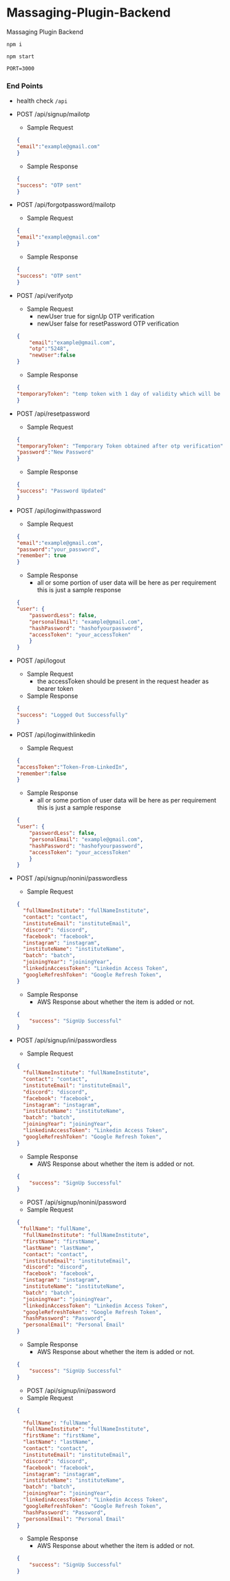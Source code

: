 # Massaging-Plugin-Backend

Massaging Plugin Backend

`npm i`

`npm start`

`PORT=3000`

### End Points

* health check
`/api`

* POST /api/signup/mailotp
    * Sample Request
    ```json
    {
    "email":"example@gmail.com"
    }
    ```
    * Sample Response 
    ```json
    {
    "success": "OTP sent"
    }
    ```
* POST /api/forgotpassword/mailotp
    * Sample Request
    ```json
    {
    "email":"example@gmail.com"
    }
    ```
    * Sample Response 
    ```json
    {
    "success": "OTP sent"
    }
    ```
* POST /api/verifyotp
    * Sample Request
        * newUser true for signUp OTP verification
        * newUser false for resetPassword OTP verification
    ```json
    {
        "email":"example@gmail.com",
        "otp":"5248",
        "newUser":false
    }
    ```
    * Sample Response 
    ```json
    {
    "temporaryToken": "temp token with 1 day of validity which will be used at the signup time or at reset password time to verify that your otp has been verified."
    }
    ```
* POST /api/resetpassword
    * Sample Request
    ```json
    {
    "temporaryToken": "Temporary Token obtained after otp verification",
    "password":"New Password"
    }
    ```
    * Sample Response 
    ```json
    {
    "success": "Password Updated"
    }
    ```
* POST /api/loginwithpassword
    * Sample Request
    ```json
    {
    "email":"example@gmail.com",
    "password":"your_password",
    "remember": true
    }
    ```
    * Sample Response 
        * all or some portion of user data will be here as per requirement this is just a sample response
    ```json
    {
    "user": {
        "passwordLess": false,
        "personalEmail": "example@gmail.com",
        "hashPassword": "hashofyourpassword",
        "accessToken": "your_accessToken"
        }
    }
    ```
* POST /api/logout
    * Sample Request
      * the accessToken should be present in the request header as bearer token
    * Sample Response 
    ```json
    {
    "success": "Logged Out Successfully"
    }
    ```
* POST /api/loginwithlinkedin
    * Sample Request
    ```json
    {
    "accessToken":"Token-From-LinkedIn",
    "remember":false
    }
    ```
    * Sample Response
        * all or some portion of user data will be here as per requirement this is just a sample response 
    ```json
    {
    "user": {
        "passwordLess": false,
        "personalEmail": "example@gmail.com",
        "hashPassword": "hashofyourpassword",
        "accessToken": "your_accessToken"
        }
    }
    ```
* POST /api/signup/nonini/passwordless
    * Sample Request
    ```json
    {
      "fullNameInstitute": "fullNameInstitute",
      "contact": "contact",
      "instituteEmail": "instituteEmail",
      "discord": "discord",
      "facebook": "facebook",
      "instagram": "instagram",
      "instituteName": "instituteName",
      "batch": "batch",
      "joiningYear": "joiningYear",
      "linkedinAccessToken": "Linkedin Access Token",
      "googleRefreshToken": "Google Refresh Token",      
    }
    ```
    * Sample Response
        * AWS Response about whether the item is added or not. 
    ```json
    {
        "success": "SignUp Successful"
    }
    ```

* POST /api/signup/ini/passwordless
    * Sample Request
    ```json
    {
      "fullNameInstitute": "fullNameInstitute",
      "contact": "contact",
      "instituteEmail": "instituteEmail",
      "discord": "discord",
      "facebook": "facebook",
      "instagram": "instagram",
      "instituteName": "instituteName",
      "batch": "batch",
      "joiningYear": "joiningYear",
      "linkedinAccessToken": "Linkedin Access Token",
      "googleRefreshToken": "Google Refresh Token",      
    }
    ```
    * Sample Response
        * AWS Response about whether the item is added or not. 
    ```json
    {
        "success": "SignUp Successful"
    }
    ```    
    * POST /api/signup/nonini/password
    * Sample Request
    ```json
    {
     "fullName": "fullName",
      "fullNameInstitute": "fullNameInstitute",
      "firstName": "firstName",
      "lastName": "lastName",        
      "contact": "contact",
      "instituteEmail": "instituteEmail",
      "discord": "discord",
      "facebook": "facebook",
      "instagram": "instagram",
      "instituteName": "instituteName",
      "batch": "batch",
      "joiningYear": "joiningYear",
      "linkedinAccessToken": "Linkedin Access Token",
      "googleRefreshToken": "Google Refresh Token",
      "hashPassword": "Password",
      "personalEmail": "Personal Email"
    }
    ```
    * Sample Response
        * AWS Response about whether the item is added or not. 
    ```json
    {
        "success": "SignUp Successful"
    }
    ``` 

    * POST /api/signup/ini/password
    * Sample Request
    ```json
    {

      "fullName": "fullName",
      "fullNameInstitute": "fullNameInstitute",
      "firstName": "firstName",
      "lastName": "lastName",
      "contact": "contact",
      "instituteEmail": "instituteEmail",
      "discord": "discord",
      "facebook": "facebook",
      "instagram": "instagram",
      "instituteName": "instituteName",
      "batch": "batch",
      "joiningYear": "joiningYear",
      "linkedinAccessToken": "Linkedin Access Token",
      "googleRefreshToken": "Google Refresh Token",
      "hashPassword": "Password",
      "personalEmail": "Personal Email"
    }
    ```
    * Sample Response
        * AWS Response about whether the item is added or not. 
    ```json
    {
        "success": "SignUp Successful"
    }
    ```     
